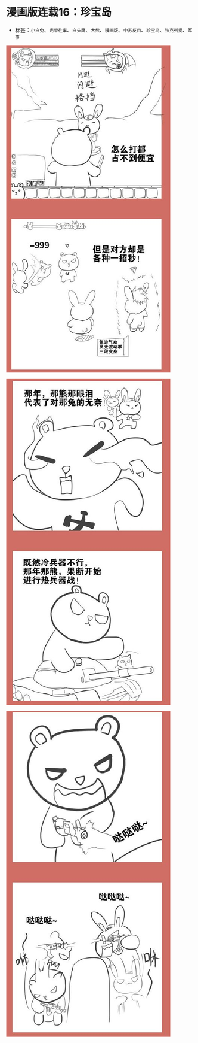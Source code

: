 # 漫画版连载16：珍宝岛

* 标签：`小白兔`、`光荣往事`、`白头鹰`、`大熊`、`漫画版`、`中苏反目`、`珍宝岛`、`铁克列提`、`军事`

![comic_strip_16_1](../../assets/img/comic_strip_16_1.jpg)

![comic_strip_16_2](../../assets/img/comic_strip_16_2.jpg)

![comic_strip_16_3](../../assets/img/comic_strip_16_3.jpg)

